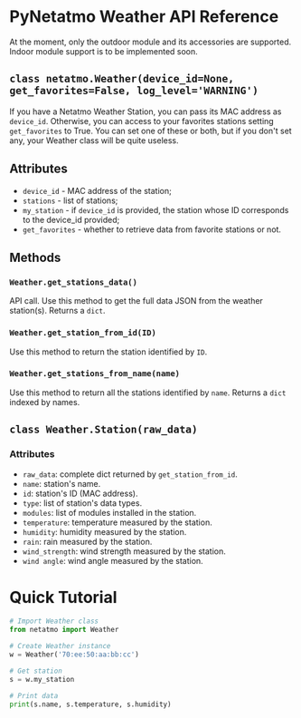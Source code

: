 # PyNetatmo Weather API Reference
At the moment, only the outdoor module and its accessories are supported. Indoor module support is to be implemented soon.

## `class netatmo.Weather(device_id=None, get_favorites=False, log_level='WARNING')`
If you have a Netatmo Weather Station, you can pass its MAC address as `device_id`. Otherwise, you can access to your favorites stations setting `get_favorites` to True. You can set one of these or both, but if you don't set any, your Weather class will be quite useless.

## Attributes
- `device_id` - MAC address of the station;
- `stations` - list of stations;
- `my_station` - if `device_id` is provided, the station whose ID corresponds to the device_id provided;
- `get_favorites` - whether to retrieve data from favorite stations or not.

## Methods

### `Weather.get_stations_data()`
API call. Use this method to get the full data JSON from the weather station(s). Returns a `dict`.

### `Weather.get_station_from_id(ID)`
Use this method to return the station identified by `ID`.

### `Weather.get_stations_from_name(name)`
Use this method to return all the stations identified by `name`. Returns a `dict` indexed by names.

## `class Weather.Station(raw_data)`
### Attributes
- `raw_data`: complete dict returned by `get_station_from_id`.
- `name`: station's name.
- `id`: station's ID (MAC address).
- `type`: list of station's data types.
- `modules`: list of modules installed in the station.
- `temperature`: temperature measured by the station.
- `humidity`: humidity measured by the station.
- `rain`: rain measured by the station.
- `wind_strength`: wind strength measured by the station.
- `wind angle`: wind angle measured by the station.


# Quick Tutorial

```python
# Import Weather class
from netatmo import Weather

# Create Weather instance
w = Weather('70:ee:50:aa:bb:cc')

# Get station
s = w.my_station

# Print data
print(s.name, s.temperature, s.humidity)
```
